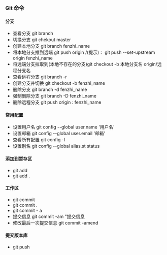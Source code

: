 ### Git 命令 

#### 分支 
-  查看分支 git branch
-  切换分支 git chekout master
-  创建本地分支 git branch fenzhi_name
-  将本地分支推到远端 git push origin /(提示)： git push --set-upstream origin fenzhi_name
-  将远端分支拉取到(本地不存在的分支)git checkout -b 本地分支名 origin/远程分支名
-  查看远程分支 git branch -r
-  创建分支并切换 git checkout -b fenzhi_name
-  删除分支 git branch -d fenzhi_name 
-  强制删除分支 git branch -D fenzhi_name 
-  删除远程分支 git push origin : fenzhi_name

#### 常用配置
- 设置用户名 git config --global user.name '用户名'
- 设置邮箱 git config --global user.email '邮箱'
- 查看所有配置 git config -l
- 设置别名 git config --global alias.st status

#### 添加到暂存区
- git add <file>
- git add .

#### 工作区
- git commit <file>
- git commit .
- git commit - a
- 提交信息 git commit -am "提交信息
- 修改最后一次提交信息 git commit -amend 

#### 提交版本库
- git push 
